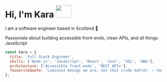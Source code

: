 # Hi, I'm Kara <img src="https://media0.giphy.com/media/v1.Y2lkPTc5MGI3NjExbnJnZ3Uyd3dtMWo2MTA3NjZmbTZiNGxuMTQ5NW96MWFvbXMwNmQ5NyZlcD12MV9pbnRlcm5hbF9naWZfYnlfaWQmY3Q9cw/2wh8AaMZ2jtRseDQ3C/giphy.gif" width="50" height="40" >

I am a software engineer based in Scotland 🏴󠁧󠁢󠁳󠁣󠁴󠁿

Passionate about building accessible front-ends, clean APIs, and all things JavaScript

```javascript
const kara = {
  title: 'Full Stack Engineer',
  skills: ['Node.js', 'JavaScript', 'React', 'Jest', 'SQL', 'AWS'],
  architecture: ['Accessible front-ends', 'REST APIs'],
  favouriteQuote: 'Luminous beings we are, not this crude matter. — Yoda',
};
